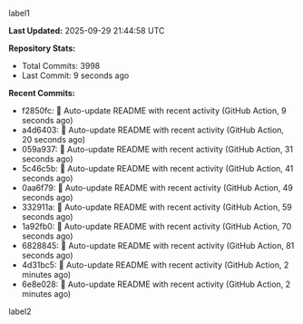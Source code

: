 
label1 
<!-- ACTIVITY_START -->
**Last Updated:** 2025-09-29 21:44:58 UTC

**Repository Stats:**
- Total Commits: 3998
- Last Commit: 9 seconds ago

**Recent Commits:**
- f2850fc: 🤖 Auto-update README with recent activity (GitHub Action, 9 seconds ago)
- a4d6403: 🤖 Auto-update README with recent activity (GitHub Action, 20 seconds ago)
- 059a937: 🤖 Auto-update README with recent activity (GitHub Action, 31 seconds ago)
- 5c46c5b: 🤖 Auto-update README with recent activity (GitHub Action, 41 seconds ago)
- 0aa6f79: 🤖 Auto-update README with recent activity (GitHub Action, 49 seconds ago)
- 332911a: 🤖 Auto-update README with recent activity (GitHub Action, 59 seconds ago)
- 1a92fb0: 🤖 Auto-update README with recent activity (GitHub Action, 70 seconds ago)
- 6828845: 🤖 Auto-update README with recent activity (GitHub Action, 81 seconds ago)
- 4d31bc5: 🤖 Auto-update README with recent activity (GitHub Action, 2 minutes ago)
- 6e8e028: 🤖 Auto-update README with recent activity (GitHub Action, 2 minutes ago)
<!-- ACTIVITY_END -->

label2
